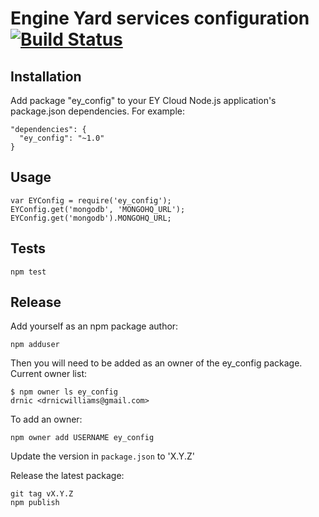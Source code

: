 # Engine Yard services configuration [![Build Status](https://secure.travis-ci.org/engineyard/ey_config.node.png)](https://secure.travis-ci.org/engineyard/ey_config.node)

## Installation

Add package "ey_config" to your EY Cloud Node.js application's package.json dependencies. For example:

    "dependencies": {
      "ey_config": "~1.0"
    }

## Usage

    var EYConfig = require('ey_config');
    EYConfig.get('mongodb', 'MONGOHQ_URL');
    EYConfig.get('mongodb').MONGOHQ_URL;

## Tests

    npm test


## Release

Add yourself as an npm package author:

    npm adduser

Then you will need to be added as an owner of the ey_config package. Current owner list:

    $ npm owner ls ey_config
    drnic <drnicwilliams@gmail.com>

To add an owner:

    npm owner add USERNAME ey_config

Update the version in `package.json` to 'X.Y.Z'

Release the latest package:

    git tag vX.Y.Z
    npm publish

